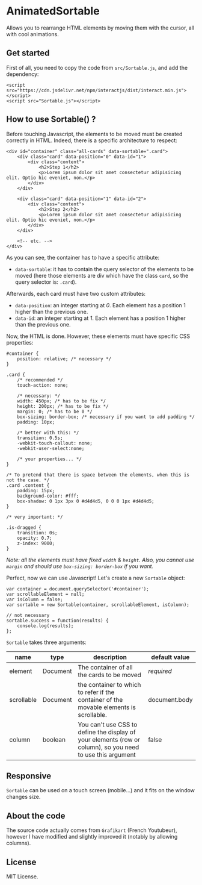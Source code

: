 # AnimatedSortable

Allows you to rearrange HTML elements by moving them with the cursor, all with cool animations.

## Get started

First of all, you need to copy the code from `src/Sortable.js`, and add the dependency:

```
<script src="https://cdn.jsdelivr.net/npm/interactjs/dist/interact.min.js"></script>
<script src="Sortable.js"></script>
```

## How to use Sortable() ?

Before touching Javascript, the elements to be moved must be created correctly in HTML. Indeed, there is a specific architecture to respect:

```
<div id="container" class="all-cards" data-sortable=".card">
    <div class="card" data-position="0" data-id="1">
        <div class="content">
            <h2>Step 1</h2>
            <p>Lorem ipsum dolor sit amet consectetur adipisicing elit. Optio hic eveniet, non.</p>
        </div>
    </div>

    <div class="card" data-position="1" data-id="2">
        <div class="content">
            <h2>Step 2</h2>
            <p>Lorem ipsum dolor sit amet consectetur adipisicing elit. Optio hic eveniet, non.</p>
        </div>
    </div>

    <!-- etc. -->
</div>
```

As you can see, the container has to have a specific attribute:

+ `data-sortable`: it has to contain the query selector of the elements to be moved (here those elements are div which have the class `card`, so the query selector is: `.card`).

Afterwards, each card must have two custom attributes:

+ `data-position`: an integer starting at *0*. Each element has a position 1 higher than the previous one.
+ `data-id`: an integer starting at *1*. Each element has a position 1 higher than the previous one.

Now, the HTML is done. However, these elements must have specific CSS properties:

```
#container {
    position: relative; /* necessary */
}

.card {
    /* recommended */
    touch-action: none;

    /* necessary: */
    width: 450px; /* has to be fix */
    height: 200px; /* has to be fix */
    margin: 0; /* has to be 0 */
    box-sizing: border-box; /* necessary if you want to add padding */
    padding: 10px;

    /* better with this: */
    transition: 0.5s;
    -webkit-touch-callout: none;
    -webkit-user-select:none;

    /* your properties... */
}

/* To pretend that there is space between the elements, when this is not the case. */
.card .content {
    padding: 15px;
    background-color: #fff;
    box-shadow: 0 1px 3px 0 #d4d4d5, 0 0 0 1px #d4d4d5;
}

/* very important: */

.is-dragged {
    transition: 0s;
    opacity: 0.7;
    z-index: 9000;
}
```

*Note: all the elements must have fixed `width` & `height`. Also, you cannot use `margin` and should use `box-sizing: border-box` if you want.*

Perfect, now we can use Javascript! Let's create a new `Sortable` object:

```
var container = document.querySelector('#container');
var scrollableElement = null;
var isColumn = false;
var sortable = new Sortable(container, scrollableElement, isColumn);

// not necessary
sortable.success = function(results) {
    console.log(results);
};
```

`Sortable` takes three arguments:

|name|type|description|default value|
|----|----|-----------|-------------|
|element|Document|The container of all the cards to be moved|_required_|
|scrollable|Document|the container to which to refer if the container of the movable elements is scrollable.|document.body|
|column|boolean|You can't use CSS to define the display of your elements (row or column), so you need to use this argument|false|

## Responsive

`Sortable` can be used on a touch screen (mobile...) and it fits on the window changes size.

## About the code

The source code actually comes from `Grafikart` (French Youtubeur), however I have modified and slightly improved it (notably by allowing columns).

## License

MIT License.